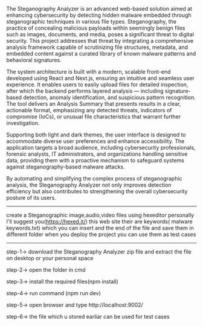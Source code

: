 The Steganography Analyzer is an advanced web-based solution aimed at enhancing cybersecurity by detecting hidden malware embedded through steganographic techniques in various file types. Steganography, the practice of concealing malicious payloads within seemingly benign files such as images, documents, and media, poses a significant threat to digital security. This project addresses that threat by integrating a comprehensive analysis framework capable of scrutinizing file structures, metadata, and embedded content against a curated library of known malware patterns and behavioral signatures.

The system architecture is built with a modern, scalable front-end developed using React and Next.js, ensuring an intuitive and seamless user experience. It enables users to easily upload files for detailed inspection, after which the backend performs layered analysis — including signature-based detection, anomaly identification, and suspicious pattern recognition. The tool delivers an Analysis Summary that presents results in a clear, actionable format, emphasizing any detected threats, indicators of compromise (IoCs), or unusual file characteristics that warrant further investigation.

Supporting both light and dark themes, the user interface is designed to accommodate diverse user preferences and enhance accessibility. The application targets a broad audience, including cybersecurity professionals, forensic analysts, IT administrators, and organizations handling sensitive data, providing them with a proactive mechanism to safeguard systems against steganography-based malware attacks.

By automating and simplifying the complex process of steganographic analysis, the Steganography Analyzer not only improves detection efficiency but also contributes to strengthening the overall cybersecurity posture of its users.


-----------------------------------------------------------------------------------------------------------------------------------------------------------------------
create a Steganographic image,audio,video files using hexeditor personally I'll suggest you(https://hexed.it/) this web site their are keywords( malware keywords.txt) which you can insert and the end of the file and save them in different folder when you deploy the project you can use them as test cases 

-----------------------------------------------------------------------------------------------------------------------------------------------------------------------
step-1-> download the Steganography Analyzer zip file and extract the file on desktop or your personal space

step-2-> open the folder in cmd 

step-3-> install the required files(npm install)

step-4-> run command (npm run dev)

step-5-> open browser and type http://localhost:9002/

step-6-> the file which u stored earliar can be used for test cases 
